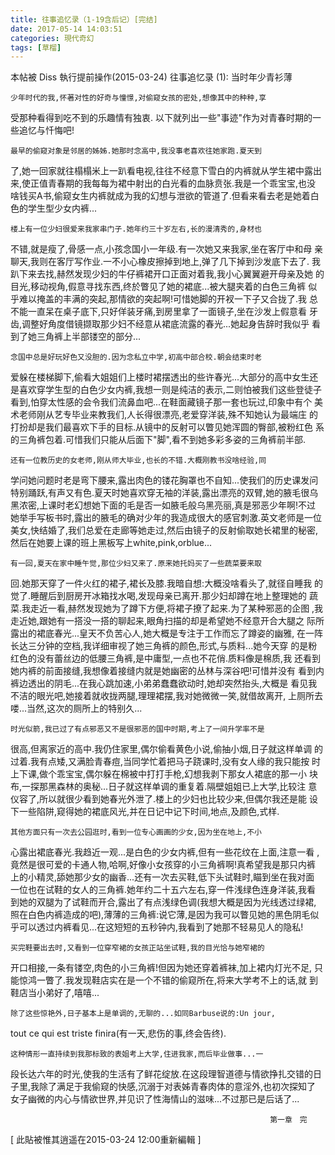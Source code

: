 ```yaml
---
title: 往事追忆录（1-19含后记）[完结]
date: 2017-05-14 14:03:51
categories: 現代奇幻
tags: [草榴]
---
```

本帖被 Diss 執行提前操作(2015-03-24)
往事追忆录 (1): 当时年少青衫薄

    少年时代的我,怀著对性的好奇与憧憬,对偷窥女孩的密处,想像其中的种种,享
受那种看得到吃不到的乐趣情有独衷. 以下就列出一些"事迹"作为对青春时期的一
些追忆与忏悔吧!

    最早的偷窥对象是邻居的姊姊.她那时念高中,我没事老喜欢往她家跑.夏天到
了,她一回家就往榻榻米上一趴看电视,往往不经意下雪白的内裤就从学生裙中露出
来,使正值青春期的我每每为裙中射出的白光看的血脉贲张.我是一个乖宝宝,也没
啥钱买A书,偷窥女生内裤就成为我的幻想与泄欲的管道了.但看来看去老是她着白
色的学生型少女内裤...

    楼上有一位少妇很爱来我家串门子.她年约三十岁左右,长的漫清秀的,身材也
不错,就是瘦了,骨感一点,小孩念国小一年级.有一次她又来我家,坐在客厅中和母
亲聊天,我则在客厅写作业.一不小心橡皮擦掉到地上,弹了几下掉到沙发底下去了.
我趴下来去找,赫然发现少妇的牛仔裤裙开口正面对着我,我小心翼翼避开母亲及她
的目光,移动视角,假意寻找东西,终於瞥见了她的裙底...被大腿夹着的白色三角裤
似乎难以掩盖的丰满的突起,那情欲的突起啊!可惜她脚的开衩一下子又合拢了.我
总不能一直呆在桌子底下,只好佯装牙痛,到房里拿了一面镜子,坐在沙发上假意看
牙齿,调整好角度借镜撷取那少妇不经意从裙底流露的春光...她起身告辞时我似乎
看到了她三角裤上半部镂空的部分...

    念国中总是好玩好色又没胆的.因为念私立中学,初高中部合校.朝会结束时老
爱躲在楼梯脚下,偷看大姐姐们上楼时裙摆透出的些许春光...大部分的高中女生还
是喜欢穿学生型的白色少女内裤,我想一则是纯洁的表示,二则怕被我们这些登徒子
看到,怕穿太性感的会令我们流鼻血吧...在鞋面藏镜子那一套也玩过,印象中有个
美术老师刚从艺专毕业来教我们,人长得很漂亮,老爱穿洋装,殊不知她认为最端庄
的打扮却是我们最喜欢下手的目标.从镜中的反射可以瞥见她浑圆的臀部,被粉红色
系的三角裤包着.可惜我们只能从后面下"脚",看不到她多彩多姿的三角裤前半部.

    还有一位教历史的女老师,刚从师大毕业,也长的不错.大概刚教书没啥经验,同
学问她问题时老是弯下腰来,露出肉色的镂花胸罩也不自知...使我们的历史课发问
特别踊跃,有声又有色.夏天时她喜欢穿无袖的洋装,露出漂亮的双臂,她的腋毛很乌
黑浓密,上课时老幻想她下面的毛是否一如腋毛般乌黑亮丽,真是邪恶少年啊!不过
她举手写板书时,露出的腋毛的确对少年的我造成很大的感官刺激.英文老师是一位
美女,快结婚了,我们总爱在走廊等她走过,然后由镜子的反射偷取她长裙里的秘密,
然后在她要上课的班上黑板写上white,pink,orblue...

    有一回,夏天在家中睡午觉,那位少妇又来了.原来她托妈买了一些蔬菜要来取
回.她那天穿了一件火红的裙子,裙长及膝.我暗自想:大概没啥看头了,就径自睡我
的觉了.睡醒后到厨房开冰箱找水喝,发现母亲已离开.那少妇却蹲在地上整理她的
蔬菜.我走近一看,赫然发现她为了蹲下方便,将裙子撩了起来.为了某种邪恶的企图
,我走近她,跟她有一搭没一搭的聊起来,眼角扫描的却是希望她不经意开合大腿之
际所露出的裙底春光...皇天不负苦心人,她大概是专注于工作而忘了蹲姿的幽雅,
在一阵长达三分钟的空档,我详细审视了她三角裤的颜色,形式,与质料...她今天穿
的是粉红色的没有蕾丝边的低腰三角裤,是中庸型,一点也不花俏.质料像是棉质,我
还看到她内裤的前面接缝,我想像着接缝内就是她幽密的丛林与深谷吧!可惜并没有
看到内裤边透出的阴毛...在我心跳加速,小弟弟蠢蠢欲动时,她却突然抬头,大概是
看见我不洁的眼光吧,她接着就收拢两腿,理理裙摆,我对她微微一笑,就借故离开,
上厕所去喽...当然,这次的厕所上的特别久...

    时光似箭,我已过了有点邪恶又不是很邪恶的国中时期,考上了一间升学率不是
很高,但离家近的高中.我仍住家里,偶尔偷看黄色小说,偷抽小烟,日子就这样单调
的过着.我有点矮,又满脸青春痘,当同学忙着把马子跷课时,没有女人缘的我只能按
时上下课,做个乖宝宝,偶尔躲在棉被中打打手枪,幻想我剥下那女人裙底的那一小
块布,一探那黑森林的奥秘...日子就这样单调的重复着.隔壁姐姐已上大学,比较注
意仪容了,所以就很少看到她春光外泄了.楼上的少妇也比较少来,但偶尔我还是能
设下一些陷阱,窥得她的裙底风光,并在日记中记下时间,地点,及颜色,式样.

    其他方面只有一次去公园逛时,看到一位专心画画的少女,因为坐在地上,不小
心露出裙底春光.我趋近一观...是白色的少女内裤,但有一些花纹在上面,注意一看
,竟然是很可爱的卡通人物,哈啊,好像小女孩穿的小三角裤啊!真希望我是那只内裤
上的小精灵,舔她那少女的幽香...还有一次去买鞋,低下头试鞋时,瞄到坐在我对面
一位也在试鞋的女人的三角裤.她年约二十五六左右,穿一件浅绿色连身洋装,我看
到她的双腿为了试鞋而开合,露出了有点浅绿色调(我想大概是因为光线透过绿裙,
照在白色内裤造成的吧),薄薄的三角裤:说它薄,是因为我可以瞥见她的黑色阴毛似
乎可以透过内裤看见...在这短短的五秒钟内,我看到了她那不轻易见人的隐私!

    买完鞋要出去时,又看到一位穿窄裙的女孩正站坐试鞋,我的目光恰与她窄裙的
开口相接,一条有镂空,肉色的小三角裤!但因为她还穿着裤袜,加上裙内灯光不足,
只能惊鸿一瞥了.我发现鞋店实在是一个不错的偷窥所在,将来大学考不上的话,就
到鞋店当小弟好了,嘻嘻...

    除了这些惊艳外,日子基本上是单调的,无聊的...如同Barbuse说的:Un jour,
tout ce qui est triste finira(有一天,悲伤的事,终会告终).

    这种情形一直持续到我那标致的表姐考上大学,住进我家,而后毕业做事...一
段长达六年的时光,使我的生活有了鲜花绽放.在这段理智道德与情欲挣扎交错的日
子里,我除了满足于我偷窥的快感,沉溺于对表姊青春肉体的意淫外,也初次探知了
女子幽微的内心与情欲世界,并见识了性海情山的滋味...不过那已是后话了...

                                                              第一章　完


[ 此貼被惟其逍遥在2015-03-24 12:00重新編輯 ]